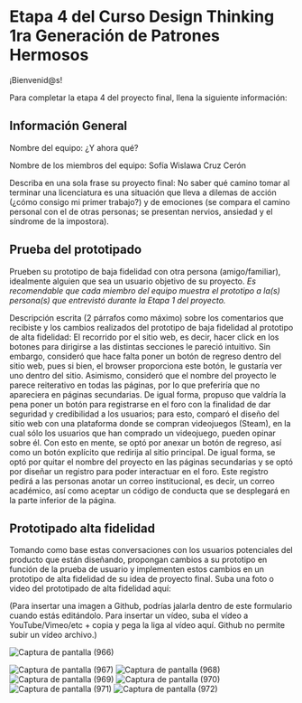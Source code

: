 # Etapa 4 del Curso Design Thinking 1ra Generación de Patrones Hermosos

¡Bienvenid@s!

Para completar la etapa 4 del proyecto final, llena la siguiente información:

## Información General

Nombre del equipo: ¿Y ahora qué?

Nombre de los miembros del equipo: Sofía Wislawa Cruz Cerón

Describa en una sola frase su proyecto final: No saber qué camino tomar al terminar una licenciatura es una situación que lleva a dilemas de acción (¿cómo consigo mi primer trabajo?) y de emociones (se compara el camino personal con el de otras personas; se presentan nervios, ansiedad y el síndrome de la impostora).

## Prueba del prototipado

Prueben su prototipo de baja fidelidad con otra persona (amigo/familiar), idealmente alguien que sea un usuario objetivo de su proyecto. 
_Es recomendable que cada miembro del equipo muestra el prototipo a la(s) persona(s) que entrevistó durante la Etapa 1 del proyecto._

Descripción escrita (2 párrafos como máximo) sobre los comentarios que recibiste y los cambios realizados del prototipo de baja fidelidad al prototipo de alta fidelidad:
El recorrido por el sitio web, es decir, hacer click en los botones para dirigirse a las distintas secciones le pareció intuitivo. Sin embargo, consideró que hace falta poner un botón de regreso dentro del sitio web, pues si bien, el browser proporciona este botón, le gustaría ver uno dentro del sitio. Asimismo, consideró que el nombre del proyecto le parece reiterativo en todas las páginas, por lo que preferiría que no apareciera en páginas secundarias. De igual forma, propuso que valdría la pena poner un botón para registrarse en el foro con la finalidad de dar seguridad y credibilidad a los usuarios; para esto, comparó el diseño del sitio web con una plataforma donde se compran videojuegos (Steam), en la cual sólo los usuarios que han comprado un videojuego, pueden opinar sobre él. 
Con esto en mente, se optó por anexar un botón de regreso, así como un botón explícito que redirija al sitio principal. De igual forma, se optó por quitar el nombre del proyecto en las páginas secundarias y se optó por diseñar un registro para poder interactuar en el foro. Este registro pedirá a las personas anotar un correo institucional, es decir, un correo académico, así como aceptar un código de conducta que se desplegará en la parte inferior de la página. 


## Prototipado alta fidelidad

Tomando como base estas conversaciones con los usuarios potenciales del producto que están diseñando, propongan cambios a su prototipo en función de la prueba de usuario y implementen estos cambios en un prototipo de alta fidelidad de su idea de proyecto final. Suba una foto o video del prototipado de alta fidelidad aquí:

(Para insertar una imagen a Github, podrías jalarla dentro de este formulario cuando estás editándolo. Para insertar un vídeo, suba el vídeo a YouTube/Vimeo/etc + copia y pega la liga al vídeo aquí. Github no permite subir un vídeo archivo.)



![Captura de pantalla (966)](https://user-images.githubusercontent.com/83803323/232888345-4ac1b611-1187-4f58-ad31-fdf6aa2f7831.png)

![Captura de pantalla (967)](https://user-images.githubusercontent.com/83803323/232888371-7a319e2f-56ef-4222-b6c6-ec34743f1294.png)
![Captura de pantalla (968)](https://user-images.githubusercontent.com/83803323/232888383-87423faf-b6c2-452d-8bcd-fd27e2eb3d83.png)
![Captura de pantalla (969)](https://user-images.githubusercontent.com/83803323/232888409-b20ca67a-e7f0-4a6f-8cf3-e4134d0a7359.png)
![Captura de pantalla (970)](https://user-images.githubusercontent.com/83803323/232888432-3d944e3a-7f39-46a3-8bbc-351b1715bb85.png)
![Captura de pantalla (971)](https://user-images.githubusercontent.com/83803323/232888453-289dcfb8-9ea8-4d61-a4a4-4dff349cb555.png)
![Captura de pantalla (972)](https://user-images.githubusercontent.com/83803323/232888470-439a2525-b7b1-4c01-baf0-ac2a9373f050.png)
